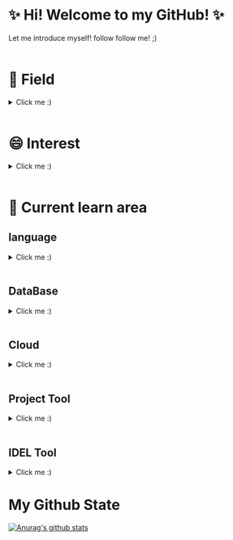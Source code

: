 <html>
 
   
<body> 
  
  # ✨ Hi! Welcome to my GitHub! ✨
Let me introduce myself! follow follow me! ;)  
  <br>
  <h1> 🌱 Field </h1>
    <details>
      <summary>Click me :)</summary>
      - Data Analysis<br>
      - Data Engineer<br>
      - Data scientist<br>
    </details>
  <br>
  
 <h1> 😄 Interest</h1>
      <details>
        <summary>Click me :)</summary>
        - Data Analytics<br>
        - Data Science<br>
        - Data Engineering<br>
        - Data Visualization<br>
        - AI/ML<br>
        - Psychology<br>
        - Hadoop, ETL, Apache Spark<br>
        - Cloud<br>
      </details>
    <br>
   
 <h1> 🤔 Current learn area</h1>
    <h2> language</h2>
  <details>
    <summary>Click me :) </summary>
    - English<br>
    - Python<br>
    - SQL<br>
    - Java<br>
    - HTML/CSS<br>
    - JS<br>
    - R<br>
    - pyspark<br>
    - Scalar<br>
   </details>
    <br>
 
 <h2> DataBase</h2>
  <details>
    <summary>Click me :)</summary>
    - Oracle<br>
    - MySQL<br>
    - PostgreSQL<br>
    - Elastic Search<br>
    - MongoDB<br>
   </details>
    <br>
 
 <h2> Cloud</h2>
  <details>
    <summary>Click me :)</summary>
    - AWS<p>
  </details>
    <br>
 
 <h2>Project Tool </h2>
   <details>
     <summary>Click me :)</summary>
    - git/github<br>
    - jira<br>
    - freedcamp<br>
    - slack<br>
    - xwiki<br> 
    - notion<br>
    </details>
    <br>
 
 <h2>IDEL Tool </h2>
   <details>
     <summary>Click me :)</summary>
    - Visual studio code<br>
    - Jupyter notebook<br>
    - notepad++<br>
    - R studio<br>
    </details>


  # My Github State
  [![Anurag's github stats](https://github-readme-stats.vercel.app/api?username=metaego)](https://github.com/anuraghazra/github-readme-stats)


<div align=center>
<!--
[![Hits](https://hits.seeyoufarm.com/api/count/incr/badge.svg?url=https%3A%2F%2Fgithub.com%2Fzzsza)](https://hits.seeyoufarm.com) 

</div>

### 데싸 입니다.
- 데이터 사이언티스트 in ABC Corp.
- I organize a group of developers who write blog posts

### Interest
- Google Cloud Platform(Especially, BigQuery)
- Leadership, Mentoring, Writing, Presentation

<div align=center>

[![Tech Blog Badge](http://img.shields.io/badge/-Tech%20blog-black?style=flat-square&logo=github&link=https://a.github.io/)](https://a.github.io/) 
[![Linkedin Badge](https://img.shields.io/badge/-LinkedIn-blue?style=flat-square&logo=Linkedin&logoColor=white&link=https://www.linkedin.com/in/test/)](https://www.linkedin.com/in/a/) 
[![Youtube Badge](https://img.shields.io/badge/Youtube-ff0000?style=flat-square&logo=youtube&link=https://www.youtube.com/c/a)](https://www.youtube.com/c/test) 
[![Facebook Badge](https://img.shields.io/badge/-Facebook-1877f2?style=flat-square&logo=facebook&logoColor=white&link=https://www.facebook.com/test)](https://www.facebook.com/zzsza) 
[![Instagram Badge](https://img.shields.io/badge/-Instagram-dd2a7b?style=flat-square&logo=instagram&logoColor=white&link=https://www.instagram.com/ttest/)](https://www.instagram.com/aa/) 
[![Gmail Badge](https://img.shields.io/badge/-Gmail-d14836?style=flat-square&logo=Gmail&logoColor=white&link=mailto:kimtaeyou0923@gmail.com)](mailto:kimtaeyou0923@gmail.com)
</div>


</details>

</body>
</html>


# **Data Scientist** [![Hits](https://hits.seeyoufarm.com/api/count/incr/badge.svg?url=https%3A%2F%2Fgithub.com%2Fzzsza)](https://hits.seeyoufarm.com) 
  [![Tae You's github stats](https://github-readme-stats.vercel.app/api?username=shoman2)](https://github.com/shoman2/github-readme-stats)


- Enjoying Data Handling as well as Modeling
- Data Analytics Planning is fun :)

## **Keywords about ME**

####  #Data #Passion #KPMG #Lighthouse #Data Science #ML/DL #Modeler

  [![Tech Blog Badge](http://img.shields.io/badge/-Tech%20blog-black?style=flat-square&logo=github&link=https://shoman2.github.io/)](https://shoman2.github.io/) [![Linkedin Badge](https://img.shields.io/badge/-LinkedIn-blue?style=flat-square&logo=Linkedin&logoColor=white&link=https://www.linkedin.com/in/tae-you-kim-5204184b/)](https://www.linkedin.com/in/tae-you-kim-5204184b/) [![Facebook Badge](https://img.shields.io/badge/facebook-1877f2?style=flat-square&logo=facebook&logoColor=white&link=https://www.facebook.com/tae.y.kim.56)](https://www.facebook.com/tae.y.kim.56) [![Gmail Badge](https://img.shields.io/badge/Gmail-d14836?style=flat-square&logo=Gmail&logoColor=white&link=mailto:kimtaeyou0923@gmail.com)](mailto:kimtaeyou0923@gmail.com)

-->














<!--
**metaego/metaego** is a ✨ _special_ ✨ repository because its `README.md` (this file) appears on your GitHub profile.

Here are some ideas to get you started:

- 🔭 I’m currently working on ...
- 🌱 I’m currently learning ...
- 👯 I’m looking to collaborate on ...
- 🤔 I’m looking for help with ...
- 💬 Ask me about ...
- 📫 How to reach me: ...
- 😄 Pronouns: ...
- ⚡ Fun fact: ...
-->

